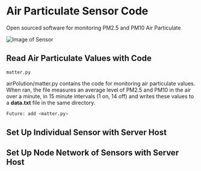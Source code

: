 # Air Particulate Sensor Code
Open sourced software for monitoring PM2.5 and PM10 Air Particulate

![Image of Sensor](https://github.com/craigrc/airPollution/Images/Air-Sensor-Image.PNG)

## Read Air Particulate Values with Code

`matter.py`

airPolution/matter.py contains the code for monitoring air particulate values.
When ran, the file measures an average level of PM2.5 and PM10 in the air over a minute, in 15 minute intervals (1 on, 14 off) and writes these values to a **data.txt** file in the same directory.

```python
Future: add <matter.py>
```

## Set Up Individual Sensor with Server Host

## Set Up Node Network of Sensors with Server Host

